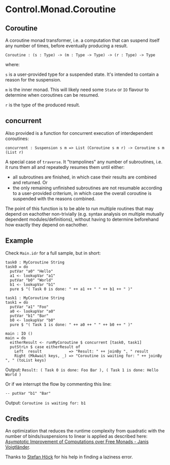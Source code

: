 # Control.Monad.Coroutine

## Coroutine

A coroutine monad transformer, i.e. a computation that can suspend itself any number of times, before eventually producing a result.

`Coroutine : (s : Type) -> (m : Type -> Type) -> (r : Type) -> Type`

where:

`s` is a user-provided type for a suspended state. It's intended to contain a reason for the suspension.

`m` is the inner monad. This will likely need some `State` or `IO` flavour to determine when coroutines can be resumed.

`r` is the type of the produced result.

## concurrent

Also provided is a function for concurrent execution of interdependent coroutines:

`concurrent : Suspension s m => List (Coroutine s m r) -> Coroutine s m (List r)`

A special case of `traverse`. It "trampolines" any number of subroutines, i.e. it runs them all and repeatedly resumes them until either:

- all subroutines are finished, in which case their results are combined and returned. Or
- the only remaining unfinished subroutines are not resumable according to a user-provided criterium, in which case the overall coroutine is suspended with the reasons combined.

The point of this function is to be able to run multiple routines that may depend on eachother non-trivially (e.g. syntax analysis on multiple mutually dependent modules/definitions), without having to determine beforehand how exactly they depend on eachother.

## Example

Check `Main.idr` for a full sample, but in short:

```
task0 : MyCoroutine String
task0 = do
  putVar "a0" "Hello"
  a1 <- lookupVar "a1"
  putVar "b0" "World"
  b1 <- lookupVar "b1"
  pure $ "( Task 0 is done: " ++ a1 ++ " " ++ b1 ++ " )"

task1 : MyCoroutine String
task1 = do
  putVar "a1" "Foo"
  a0 <- lookupVar "a0"
  putVar "b1" "Bar"
  b0 <- lookupVar "b0"
  pure $ "( Task 1 is done: " ++ a0 ++ " " ++ b0 ++ " )"

main : IO ()
main = do
  eitherResult <- runMyCoroutine $ concurrent [task0, task1]
  putStrLn $ case eitherResult of
    Left  result            => "Result: " ++ joinBy ", " result
    Right (MkAwait keys, _) => "Coroutine is waiting for: " ++ joinBy ", " (toList keys)
```

Output: `Result: ( Task 0 is done: Foo Bar ), ( Task 1 is done: Hello World )`

Or if we interrupt the flow by commenting this line:

```
-- putVar "b1" "Bar"
```

Output: `Coroutine is waiting for: b1`

## Credits

An optimization that reduces the runtime complexity from quadratic with the number of binds/suspensions to linear is applied as described here: [Asymptotic Improvement of Computations over Free Monads - Janis Voigtländer](https://janis-voigtlaender.eu/papers/AsymptoticImprovementOfComputationsOverFreeMonads.pdf).

Thanks to [Stefan Höck](https://github.com/stefan-hoeck) for his help in finding a laziness error.